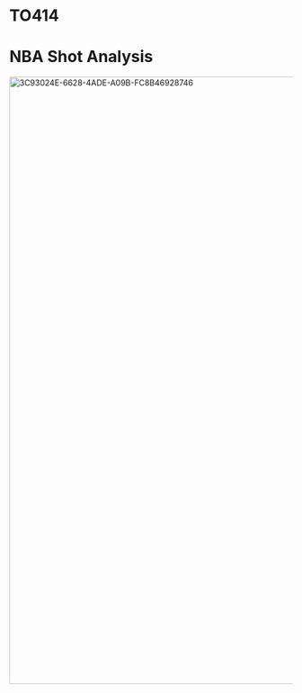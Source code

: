 # TO414
# NBA Shot Analysis
<img width="1081" alt="3C93024E-6628-4ADE-A09B-FC8B46928746" src="https://github.com/mrrain02/TO414/assets/46334666/7d6657d0-ac14-441a-adae-9b78e0a9bd71">
